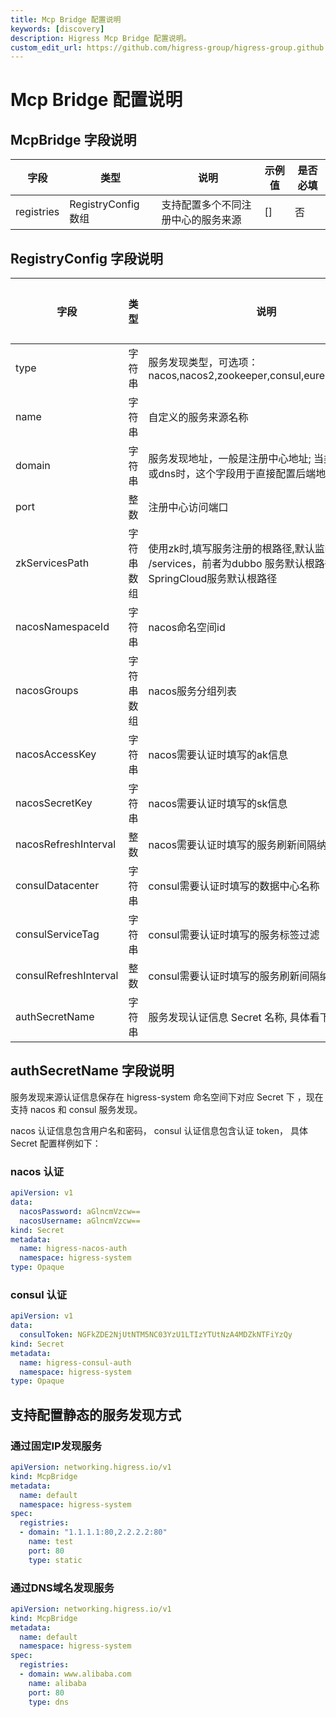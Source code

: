 ```yaml
---
title: Mcp Bridge 配置说明
keywords: [discovery]
description: Higress Mcp Bridge 配置说明。
custom_edit_url: https://github.com/higress-group/higress-group.github.io/blob/main/i18n/zh-cn/docusaurus-plugin-content-docs/current/user/mcp-bridge.md
---
```


# Mcp Bridge 配置说明

## McpBridge 字段说明
| 字段 | 类型 | 说明 | 示例值 | 是否必填 |
| --- | --- | --- | --- | --- |
| registries | RegistryConfig 数组 | 支持配置多个不同注册中心的服务来源 | [] | 否 |

## RegistryConfig 字段说明
| 字段                    | 类型 | 说明                                           | 示例值                                  | 是否必填 |
|-----------------------| --- |----------------------------------------------|--------------------------------------| --- |
| type                  | 字符串 | 服务发现类型，可选项：nacos,nacos2,zookeeper,consul,eureka,static,dns | nacos2                               | 是 |
| name                  | 字符串 | 自定义的服务来源名称                                   | my-nacos                             | 是 |
| domain                | 字符串 | 服务发现地址，一般是注册中心地址; 当类型是static或dns时，这个字段用于直接配置后端地址                             | 192.168.1.2                          | 是 |
| port                  | 整数 | 注册中心访问端口                                     | 8848                                 | 是 |
| zkServicesPath        | 字符串数组 | 使用zk时,填写服务注册的根路径,默认监听 /dubbo 和 /services，前者为dubbo 服务默认根路径，后者为SpringCloud服务默认根路径 | ["/service-provider"]                | 否 |
| nacosNamespaceId      | 字符串 | nacos命名空间id                                  | d8ac64f3-xxxx-xxxx-xxxx-47a814ecf358 | 否 |
| nacosGroups           | 字符串数组 | nacos服务分组列表                                  | ["DEFAULT_GROUP"]                    | 否 |
| nacosAccessKey        | 字符串 | nacos需要认证时填写的ak信息                            | xxxx                                 | 否 |
| nacosSecretKey        | 字符串 | nacos需要认证时填写的sk信息                            | xxxx | 否 |
| nacosRefreshInterval  | 整数 | nacos需要认证时填写的服务刷新间隔纳秒数                       | 30000000000（30秒）                     | 否 |
| consulDatacenter      | 字符串 | consul需要认证时填写的数据中心名称                         | dc1                                  | 否 |
| consulServiceTag      | 字符串 | consul需要认证时填写的服务标签过滤                         | higress                              | 否 |
| consulRefreshInterval | 整数 | consul需要认证时填写的服务刷新间隔纳秒数                      | 30000000000（30秒）                     | 否 |
| authSecretName        | 字符串 | 服务发现认证信息 Secret 名称, 具体看下面说明                  | higress-nacos-auth                      | 否 |

## authSecretName 字段说明

服务发现来源认证信息保存在 higress-system 命名空间下对应 Secret 下 ，现在支持 nacos 和 consul 服务发现。

nacos 认证信息包含用户名和密码， consul 认证信息包含认证 token， 具体 Secret 配置样例如下：

### nacos 认证

```yaml
apiVersion: v1
data:
  nacosPassword: aGlncmVzcw==
  nacosUsername: aGlncmVzcw==
kind: Secret
metadata:
  name: higress-nacos-auth
  namespace: higress-system
type: Opaque
```

### consul 认证 

```yaml
apiVersion: v1
data:
  consulToken: NGFkZDE2NjUtNTM5NC03YzU1LTIzYTUtNzA4MDZkNTFiYzQy
kind: Secret
metadata:
  name: higress-consul-auth
  namespace: higress-system
type: Opaque
```


## 支持配置静态的服务发现方式

### 通过固定IP发现服务

```yaml
apiVersion: networking.higress.io/v1
kind: McpBridge
metadata:
  name: default
  namespace: higress-system
spec:
  registries:
  - domain: "1.1.1.1:80,2.2.2.2:80"
    name: test
    port: 80
    type: static
```

### 通过DNS域名发现服务

```yaml
apiVersion: networking.higress.io/v1
kind: McpBridge
metadata:
  name: default
  namespace: higress-system
spec:
  registries:
  - domain: www.alibaba.com
    name: alibaba
    port: 80
    type: dns
```
